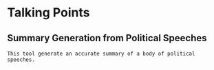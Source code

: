 

# Talking Points

## Summary Generation from Political Speeches

```
This tool generate an accurate summary of a body of political
speeches.
```
